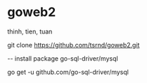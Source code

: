 # goweb2
thinh, tien, tuan

git clone https://github.com/tsrnd/goweb2.git

-- install package go-sql-driver/mysql

go get -u github.com/go-sql-driver/mysql
